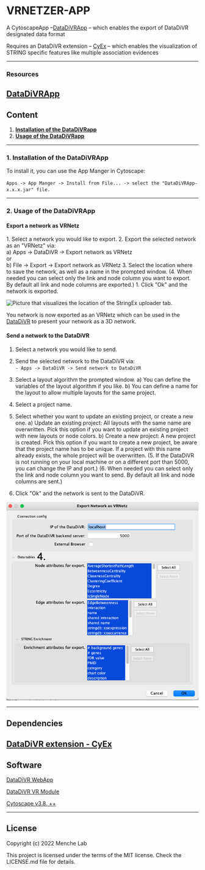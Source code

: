 # **VRNETZER-APP**

A CytoscapeApp –[DataDiVRApp](https://github.com/menchelab/DataDiVRApp/blob/main/target/DataDiVRApp-1.0.1.jar) – which enables the export of DataDiVR designated data format

Requires an DataDiVR extension – [CyEx](https://github.com/ObT1337/CyEx) – which enables the visualization of STRING specific features like multiple association evidences

---

### **Resources**

## [DataDiVRApp](https://github.com/menchelab/DataDiVRApp/blob/main/target/DataDiVRApp-1.0.1.jar)

## **Content**

1. [**Installation of the DataDiVRapp**](#App_install)<br>
2. [**Usage of the DataDiVRapp**](#App_usage)<br>
<!-- 3. [**Installation of StringEx**](#Ex_install)<br>
3. [**Upload a STRING network**](#upload_string)<br>
4. [**Upload an arbitrary VRNetz**](#upload_network)<br>
5. [**Map string network on preprocessed PPI**](#map_network)<br>
6. [**Dependencies**](#Dependencies)<br>
7. [**License**](#License)<br> -->

---

  <summary><h3 id="App_install"><b>1. Installation of the DataDiVRApp</b></h3></summary>
To install it, you can use the App Manger in Cytoscape:<br>

`Apps -> App Manger -> Install from File... -> select the "DataDiVRApp-x.x.x.jar" file.`

---

  <summary><h3 id="App_usage"><b> 2. Usage of the DataDiVRApp </b></h3></summary>

<h4> Export a network as VRNetz </h4>
1. Select a network you would like to export.
2. Export the selected network as an "VRNetz" via:<br>
   a) Apps -> DataDiVR -> Export network as VRNetz<br>
   or <br>
   b) File -> Export -> Export network as VRNetz
3. Select the location where to save the network, as well as a name in the prompted window.
(4. When needed you can select only the link and node column you want to export. By default all link and node columns are exported.)
1. Click "Ok" and the network is exported.

![Picture that visualizes the location of the StringEx uploader tab.](pictures/DataDiVRApp_export.png)

You network is now exported as an VRNetz which can be used in the [DataDiVR](https://github.com/menchelab/DataDiVR_WebApp) to present your network as a 3D network.

<h4> Send a network to the DataDiVR </h4>

1. Select a network you would like to send.

2. Send the selected network to the DataDiVR via:<br>
   `- Apps -> DataDiVR -> Send network to DataDiVR`
   <br>
3. Select a layout algorithm the prompted window.
   a) You can define the variables of the layout algorithm if you like.
   b) You can define a name for the layout to allow multiple layouts for the same project.

4. Select a project name.

5. Select whether you want to update an existing project, or create a new one.
   a) Update an existing project: All layouts with the same name are overwritten. Pick this option if you want to update an existing project with new layouts or node colors.
   b) Create a new project: A new project is created. Pick this option if you want to create a new project, be aware that the project name has to be unique. If a project with this name already exists, the whole project will be overwritten.
   (5. If the DataDiVR is not running on your local machine or on a different port than 5000, you can change the IP and port.)
   (6. When needed you can select only the link and node column you want to send. By default all link and node columns are sent.)
6. Click "Ok" and the network is sent to the DataDiVR.

![Picture that visualizes the location of the StringEx uploader tab.](pictures/DataDiVRApp_send.png)

---

<!--
<summary><h3 id="Ex_install"><b> 3. Installation of StringEx </b></h3></summary>

1.  Add the StringEx directory to your VRNetzer backend directory. The directory should be located at `"extensions/StringEx"`.
2.  Before the line:

```
python -m pip install -r requirements.txt
```

add the following line to the VRNetzer backend's `build and run` script (Windows: `buildandRUN.ps`, Linux: `linux_buildandrun.sh`, Mac: `mac_buildandrun.sh`) :

```
python -m pip install -r extensions/StringEx/requirements.txt
```

If you would like to use cartoGRAPHs to create layouts also add the following line:

```
python -m pip install -r extensions/StringEx/requirements_cartoGRAPHs.txt
```

It should now look something like this:

```
python -m pip install -r extensions/StringEx/requirements.txt
python -m pip install -r extensions/StringEx/requirements_cartoGRAPHs.txt
python -m pip install -r requirements.txt
```

---

<summary><h3 id="upload_string"><b> 4. Upload a Network from Cytoscape</b></h3></summary>

1. Export a STRING network with the VRNetzerApp from Cytoscape ([see above](#App_usage))

2. Start the VRNetzer backend using the script applicable to your operating system.

3. Navigate in your Browser to http://127.0.0.1:5000/upload (Windows/Linux) / http://127.0.0.1:3000/upload (mac)

4. If the StringEx is correctly installed, you should now see two new tabs. The first is the a VRNetz designated uploader

   ![Picture that visualizes the location of the StringEx uploader tab.](pictures/uploader_tabs_1.png)

5. On this tab, define a project name, select the VRNetz file of your exported String network, and select the desired layout algorithm.

6. You can also define the respective layout variables.

7. Click on the "Upload" button to upload the network to the VRNetzer platform.

8. If the upload was successful, you'll be prompted with a success message and a link to preview the project in the designated WebGL previewer.

---

<summary><h3 id="map_network"><b>5. Map an exported network on a preprocessed PPI</b></h3></summary>

Do the first three steps as mentioned [above](#upload_string).

1. The second tab is the STRING mapper.

   ![Picture that visualizes the location of the StringEx map tab.](pictures/uploader_tabs_2.png)

2. On this tab, define a project name, select the VRNetz file of your exported String network, and select the organism from which your VRNetz originates of.

3. Click on the "Map" button to map the network with the preprocessed PPI.
4. If the upload was successful, you'll be prompted with a success message and a link to preview the project in the designated WebGL previewer.

--- -->

## **Dependencies**

<!-- [Cytoscape - StringApp](https://apps.cytoscape.org/apps/stringapp) -->

<!-- [Cytoscape - VRNetzerApp](https://github.com/menchelab/STRING-VRNetzer/blob/main/VRNetzerApp/target/VRNetzerApp-1.0.0.jar) -->

<!-- [VRNetzer - StringEx](https://github.com/menchelab/StringEx) -->

[DataDiVR extension - CyEx](https://github.com/ObT1337/CyEx)
---

## **Software**

[DataDiVR WebApp](https://github.com/menchelab/DataDiVR_WebApp)

[DataDiVR VR Module](https://ucloud.univie.ac.at/index.php/s/kUNbOhrn8Bsl50d)

[Cytoscape v3.8. ++](https://cytoscape.org/)

---

## **License**

Copyright (c) 2022 Menche Lab

This project is licensed under the terms of the MIT license. Check the LICENSE.md file for details.
